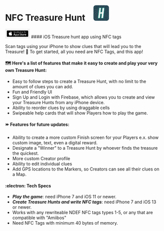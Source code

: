 # NFC Treasure Hunt &nbsp;&nbsp; <img src="https://github.com/matt-martindale/ScavengerHunt/blob/main/images/logo_50.png" alt="Treasure Hunt Logo" width="50px"/>
<img src="https://github.com/matt-martindale/ScavengerHunt/blob/main/images/app_store.png" alt="App Store Logo" width="80px"/>
#### iOS Treasure hunt app using NFC tags

Scan tags using your iPhone to show clues that will lead you to the Treasure! 💎
To get started, all you need are NFC Tags, and this app!

#### 🗺️  Here's a list of features that make it easy to create and play your very own Treasure Hunt:
* Easy to follow steps to create a Treasure Hunt, with no limit to the amount of clues you can add.
* Fun and Friendly UI
* Sign Up and Login with Firebase, which allows you to create and view your Treasure Hunts from any iPhone device.
* Ability to reorder clues by using draggable cells
* Swipeable help cards that will show Players how to play the game.

#### ⏩  Features for future updates:
* Ability to create a more custom Finish screen for your Players e.x. show custom image, text, even a digital reward.
* Designate a "Winner" to a Treasure Hunt by whoever finds the treasure the quickest.
* More custom Creator profile
* Ability to edit individual clues
* Add GPS locations to the Markers, so Creators can see all their clues on a Map.

#### :electron:  Tech Specs
* ***Play the game***: need iPhone 7 and iOS 11 or newer.
* ***Create Treasure Hunts and write NFC tags***: need iPhone 7 and iOS 13 or newer.
* Works with any rewriteable NDEF NFC tags types 1-5, or any that are compatible with "Amiibos"
* Need NFC Tags with minimum 40 bytes of memory.
